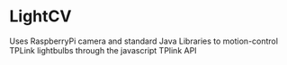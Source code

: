 # LightCV
Uses RaspberryPi camera and standard Java Libraries to motion-control TPLink lightbulbs through the javascript TPlink API
